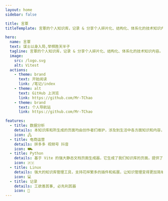 ```yaml
---
layout: home
sidebar: false

title: 言覃
titleTemplate: 言覃的个人知识库，记录 & 分享个人碎片化、结构化、体系化的技术知识内容。

hero:
  name: 言覃
  text: 谋士以身入局,举棋胜天半子
  tagline: 言覃的个人知识库，记录 & 分享个人碎片化、结构化、体系化的技术知识内容。
  image:
    src: /logo.svg
    alt: Vitest
  actions:
    - theme: brand
      text: 开始阅读
      link: /笔记/index
    - theme: alt
      text: GitHub 上浏览
      link: https://github.com/Mr-TChao
    - theme: brand
      text: 个人导航站
      link: https://github.com/Mr-TChao

features:
  - title: 数据分析
    details: 本知识库和所生成的页面均由创作者们维护，涉及到生活中各方面知识和内容，也不乏我们的回忆和畅想。
    icon: 🖧
  - title: 电商运营
    details: 拼多多 视频号 抖音
    icon: ⛟
  - title: Python
    details: 基于 Vite 的强大静态文档页面生成器，它生成了我们知识库的页面，提供了简单易用的主题和工具。
    icon: 🇵🇾
  - title: Linux
    details: 强大的知识库管理工具，支持花样繁多的插件和拓展，让知识管理变得更加简单。
    icon: 💻
  - title: 记录
    details: 工欲善其事, 必先利其器
    icon: 📃
---
```


<HomePage />
